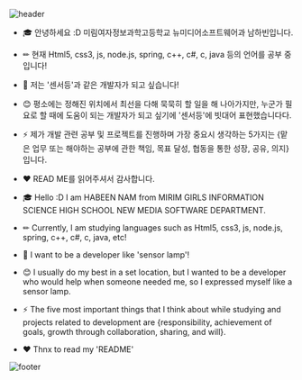 <!--
**Namhabeen/Namhabeen** is a ✨ _special_ ✨ repository because its `README.md` (this file) appears on your GitHub profile.-->
![header](https://capsule-render.vercel.app/api?type=wave&color=gradient&height=280&section=header&text=Hi%20there%20👋&fontSize=90)

- 🎓 안녕하세요 :D 미림여자정보과학고등학교 뉴미디어소프트웨어과 남하빈입니다. 
- ✏ 현재  Html5, css3, js, node.js, spring, c++, c#, c, java 등의 언어를 공부 중 입니다!
- 🌱 저는 '센서등'과 같은 개발자가 되고 싶습니다! 
- 😊 평소에는 정해진 위치에서 최선을 다해 묵묵히 할 일을 해 나아가지만, 누군가 필요로 할 때에 도움이 되는 개발자가 되고 싶기에 '센서등'에 빗대어 표현했습니다다.
- ⚡ 제가 개발 관련 공부 및 프로젝트를 진행하며 가장 중요시 생각하는 5가지는 {맡은 업무 또는 해야하는 공부에 관한 책임, 목표 달성, 협동을 통한 성장, 공유, 의지}입니다.
- ❤ READ ME를 읽어주셔서 감사합니다.

- 🎓 Hello :D I am HABEEN NAM from MIRIM GIRLS INFORMATION SCIENCE HIGH SCHOOL NEW MEDIA SOFTWARE DEPARTMENT.
- ✏ Currently, I am studying languages such as Html5, css3, js, node.js, spring, c++, c#, c, java, etc!
- 🌱 I want to be a developer like 'sensor lamp'!
- 😊 I usually do my best in a set location, but I wanted to be a developer who would help when someone needed me, so I expressed myself like a sensor lamp.
- ⚡ The five most important things that I think about while studying and projects related to development are {responsibility, achievement of goals, growth through collaboration, sharing, and will}.
- ❤ Thnx to read my 'README'

![footer](https://capsule-render.vercel.app/api?type=wave&color=gradient&height=150&section=footer)
